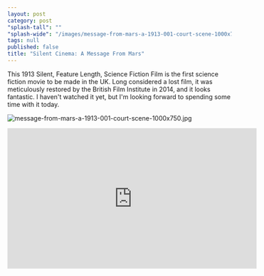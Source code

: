 ```yaml
---
layout: post
category: post
"splash-tall": ""
"splash-wide": "/images/message-from-mars-a-1913-001-court-scene-1000x750.jpg"
tags: null
published: false
title: "Silent Cinema: A Message From Mars"
---
```


This 1913 Silent, Feature Length, Science Fiction Film is the first science fiction movie to be made in the UK. Long considered a lost film, it was meticulously restored by the British Film Institute in 2014, and it looks fantastic. I haven't watched it yet, but I'm looking forward to spending some time with it today. 

![message-from-mars-a-1913-001-court-scene-1000x750.jpg]({{site.baseurl}}/images/message-from-mars-a-1913-001-court-scene-1000x750.jpg)


<iframe width="560" height="315" src="https://www.youtube.com/embed/_N3B8zWcFNU" frameborder="0" allowfullscreen></iframe>
 